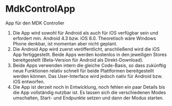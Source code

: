 # MdkControlApp
App für den MDK Controller

1. Die App wird sowohl für Android als auch für iOS verfügbar sein und erfordert min. Android 4.3 bzw. iOS 8.0. Theoretisch wäre Windows Phone denkbar, ist momentan aber nicht geplant.
2. Die Android App wird zuerst veröffentlicht, anschließend wird die iOS App fertiggestellt. Beide Apps werden kostenlos in den jeweiligen Stores bereitgestellt (Beta-Version für Android als Direkt-Download).
3. Beide Apps verwenden intern die gleiche Code-Basis, so dass zukünftig neue Funktionen relativ schnell für beide Plattformen bereitgestellt werden können. Das User-Interface wird jedoch nativ für Android bzw. iOS entworfen.
4. Die App ist derzeit noch in Entwicklung, noch fehlen ein paar Details bis die App vollständig nutzbar ist. Es lassen sich die verschiedenen Modes umschalten, Start- und Endpunkte setzen und dann der Modus starten.
